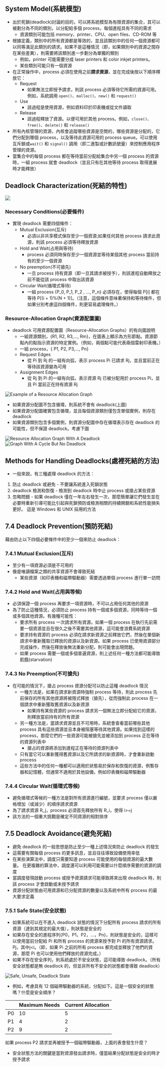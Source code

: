 ## System Model(系統模型)
- 出於死鎖(deadlock)討論的目的，可以將系統模型為有限資源的集合，其可以被劃分為不同的類別，以分配給多個 process，每個進程具有不同的需求
  - 資源類別可能包括 memory、printer、CPU、open files、CD-ROM 等
- 根據定義，類別中的所有資源都是等效的，並且該類別中的任何一個資源都可以同等滿足此類別的請求。如果不是這種情況（即，如果類別中的資源之間存在某些差異），則需要將該類別進一步劃分為單獨的類別
  - 例如，printer 可能需要分成 laser printers 和 color inkjet printers。
  - 某些類別可能只有一個資源
- 在正常操作中，process 必須在使用之前**請求資源**，並在完成後按以下順序釋放它：
  - Request
    - 如果無法立即授予請求，則該 process 必須等待它所需的資源可用。例如，系統調用 `open()`、`malloc()`、`new()` 和 `request()`
  - Use
    - 該過程是使用資源，例如資料印於印表機或從文件讀取
  - Release 
    - 該過程釋放了資源。以便可用於其他 process。例如，`close()`、`free()`、`delete()` 和 `release()`
- 所有內核管理的資源，內核會追蹤哪些資源是空閒的，哪些資源是分配的，它們分配到哪個 process，以及等待此資源可用的 process queue。可以使用互斥鎖或`wait()` 和 `signal()` 調用（即二進製或計數訊號量）來控制應用程序管理的資源。
- 當集合中的每個 process 都在等待當前分配給集合中另一個 process 的資源時，一組 process 就會 deadlock（並且只有在其他等待 process 取得進展時才能釋放）

## Deadlock Characterization(死結的特性)

![](https://i.imgur.com/hulFGUG.jpg)

### Necessary Conditions(必要條件)

- 實現 deadlock 需要四個條件：
  - Mutual Exclusion(互斥)
    - 必須以非共享模式保存至少一個資源;如果任何其他 process 請求此資源，則該 process 必須等待釋放資源
  - Hold and Wait(占用與等待)
    - process 必須同時保存至少一個資源並等待某個其他 process 當前持有的至少一個資源
  - No preemption(不可搶先)
    - 一旦 process 持有資源（即一旦其請求被授予），則該進程自動釋放之前不能從該 process 中取出該資源
  - Circular Wait(循環式等待)
    - 一組 process {P_0, P_1, P_2 , ..., P_n} 必須存在，使得每個 P[i] 都在等待 P[(i + 1)%(N + 1)]。（注意，這個條件意味著保持和等待條件，但如果分別考慮這四個條件，則更容易處理條件。）
    
### Resource-Allocation Graph(資源配置圖)
- deadlock 可用資源配置圖（Resource-Allocation Graphs）的有向圖說明
  - 一組資源類別，{R1, R2, R3,..., Rm}，在圖表上顯示為方形節點。資源節點內的點指示資源的特定實例。（例如，兩個點可能代表兩個雷射印表機。）
  - 一組 process，{ P1, P2, P3,..., Pn}
  - Request Edges
    - 從 Pi 到 Rj 的一組有向弧，表示 process Pi 已請求 Rj，並且當前正在等待該資源變為可用
  - Assignment Edges 
    - 從 Rj 到 Pi 的一組有向弧，表示資源 Rj 已被分配用於 process Pi，並且 Pi 當前正在持有資源 Rj

![](https://i.imgur.com/xavaJnu.png "Example of a Resource Allocation Graph")

- 如果資源分配圖不包含循環，則系統不會有 deadlock(上圖)
- 如果資源分配圖確實包含循環，並且每個資源類別僅包含單個實例，則存在 deadlock
- 如果資源類別包含多個實例，則資源分配圖中存在循環表示存在 deadlock 的可能性，但不保證 deadlock。考慮下圖

![](https://i.imgur.com/I0yYqmx.png "Resource Allocation Graph With A Deadlock")
![](https://i.imgur.com/OAyHhnl.png "Graph With A Cycle But No Deadlock")

## Methods for Handling Deadlocks(處裡死結的方法)
- 一般來說，有三種處理 deadlock 的方法：
1. 防止 deadlock 或避免 - 不要讓系統進入死鎖狀態
2. deadlock 檢測和恢復 - 檢測到 deadlock 時中止 process 或搶占某些資源
3. 忽略問題 - 如果 deadlock 僅在一年左右發生一次，那麼簡單讓它們發生並在必要時重新引導可能比引起與死鎖預防或檢測相關的持續開銷和系統性能損失更好。 這是 Windows 和 UNIX 採用的方法

## 7.4 Deadlock Prevention(預防死結)
藉由防止以下四個必要條件中的至少一個來防止 deadlock：

### 7.4.1 Mutual Exclusion(互斥)
- 至少有一項資源必須是不可用的
- 像是唯讀檔案之類的共享資源不會導致死結
  - 某些資源（如印表機和磁帶驅動器）需要透過單個 process 進行單一訪問
  
### 7.4.2 Hold and Wait(占用與等候)
- 必須保證一個 process 再要求一項資源時，不可以占用任何其他的資源
- 為了防止這種情況，必須防止 process 持有一個或多個資源，同時等待一個或多個其他資源。有幾種可能性：
  - 要求所有 process 一次請求所有資源。如果一個 process 在執行先前需要一個資源並且在很久之後不需要其他資源，這可能會浪費系統資源
  - 要求持有資源的 process 必須在請求新資源之前釋放它們，然後在單個新請求中重新獲取已釋放的資源以及新資源。如果 process 已使用資源部分完成操作，然後在釋放後無法重新分配，則可能會出現問題。
  - 如果 process 需要一個或多個普遍資源，則上述任何一種方法都可能導致飢餓(starvation)

### 7.4.3 No Preemption(不可搶先)
- 在可能的情況下，搶占 process 資源分配可以防止這種 deadlock 情況
  - 一種方法是，如果在請求新資源時強制 process 等待，則此 process 先前保存的所有其他資源將被隱式釋放（搶先），從而強制此 process 在一個請求中重新獲取舊資源以及新資源
    - 如果持有某些資源的 process 請求另一個無法立即分配給它的資源，則釋放當前持有的所有資源
  - 另一種方法是，當請求資源並且不可用時，系統會查看當前哪些其他 process 具有這些資源並且本身被阻塞等待其他資源。如果找到這樣的 process，那麼它們的一些資源可能被搶先並被添加到 process 正在等待的資源列表中
    - 搶占的資源將添加到進程正在等待的資源列表中
  - 只有當它可以重新獲得舊資源以及它所請求的新資源時，才會重新啟動 process
  - 這些方法中的任何一種都可以適用於狀態易於保存和恢復的資源，例暫存器和記憶體，但通常不適用於其他設備，例如印表機和磁帶驅動器
### 7.4.4 Circular Wait(循環式等候)
- 避免循環式等候的一種方法是對所有資源進行編號，並要求 process 僅以嚴格增加（或減少）的順序請求資源
- 為了請求資源 R_j，process 必須首先釋放所有 R_i，使得 i>=j
- 該方法的一個重大挑戰是確定不同資源的相對排序

## 7.5 Deadlock Avoidance(避免死結)
- 避免 deadlock 的一般思想是防止至少一種上述情況來防止 deadlock 的發生
- 這需要有關每個 process 的更多訊息，並且往往導致設備使用率低
- 在某些演算法中，調度只需要知道 process 可能使用的每個資源的最大數量。 在更複雜的算法中，調度還可以利用可能需要以什麼順序需要的資源的調度
- 當調度發現啟動 process 或授予資源請求可能導致將來出現 deadlock 時，則該 process 才會啟動或未授予請求
- 資源分配狀態由可用資源和已分配資源的數量以及系統中所有 process 的最大要求定義

### 7.5.1 Safe State(安全狀態)
- 如果系統可以在不進入 deadlock 狀態的情況下分配所有 process 請求的所有資源（達到其規定的最大值），則狀態是安全的
- 如果存在安全的進程序列{P0，P1，P2，...，Pn}，則狀態是安全的，這樣可以使用當前分配給 Pi 和所有 process 的資源來授予對 Pi 的所有資源請求。Pj，其中j<i。（即，如果 Pi 之前的所有 process 都完成並釋放了他們的資源，那麼 Pi 也可以使用他們釋放的資源完成。）
- 如果不存在安全序列，則系統處於不安全狀態，這可能導致 deadlock。（所有安全狀態都是無 deadlock 的，但並非所有不安全的狀態都會導致 deadlock）

![](https://i.imgur.com/Y6NRpV2.png "Safe, Unsafe, Deadlock State")

- 例如，考慮具有 12 個磁帶驅動器的系統，分配如下。這是一個安全的狀態嗎？什麼是安全順序？

||Maximum Needs|Current Allocation|
|---|---|---|
|P0|10|5|
|P1|4|2|
|P2|9|2|

如果 process P2 請求並再被授予一個磁帶驅動器，上面的表會發生什麼？

- 安全狀態方法的關鍵是當對資源發出請求時，僅當結果分配狀態是安全的時才授予請求
